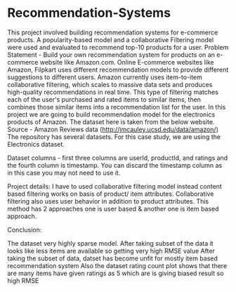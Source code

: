 # Recommendation-Systems
This project involved building recommendation systems for e-commerce products. A popularity-based model and a collaborative Filtering model were used and evaluated to recommend top-10 products for a user.
Problem Statement - 
Build your own recommendation system for products on an e-commerce website like Amazon.com.
Online E-commerce websites like Amazon, Filpkart uses different recommendation models to provide different suggestions to different users. 
Amazon currently uses item-to-item collaborative filtering, which scales to massive data sets and produces high-quality recommendations in real time. This type of filtering matches each of the user's purchased and rated items to similar items, then combines those similar items into a recommendation list for the user.
In this project we are going to build recommendation model for the electronics products of Amazon. 
The dataset here is taken from the below website. 
Source - Amazon Reviews data (http://jmcauley.ucsd.edu/data/amazon/)  The repository has several datasets. For this case study, we are using the Electronics dataset.

Dataset columns - first three columns are userId, productId, and ratings and the fourth column is timestamp. You can discard the timestamp column as in this case you may not need to use it.

Project details:
I have to used collaborative filtering model instead content based filtering works on basis of product/ item attributes. 
Collaborative filtering also uses user behavior in addition to product attributes. 
This method has 2 approaches one is user based & another one is item based approach.

Conclusion:

The dataset very highly sparse model.
After taking subset of the data it looks like less items are available so getting very high RMSE value
After taking the subset of data, datset has become unfit for mostly item based recommendation system
Also the dataset rating count plot shows that there are many items have given ratings as 5 which are is giving biased result so high RMSE
